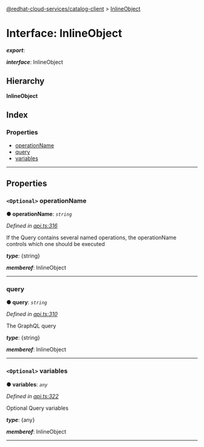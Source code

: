 [@redhat-cloud-services/catalog-client](../README.md) > [InlineObject](../interfaces/inlineobject.md)

# Interface: InlineObject

*__export__*: 

*__interface__*: InlineObject

## Hierarchy

**InlineObject**

## Index

### Properties

* [operationName](inlineobject.md#operationname)
* [query](inlineobject.md#query)
* [variables](inlineobject.md#variables)

---

## Properties

<a id="operationname"></a>

### `<Optional>` operationName

**● operationName**: *`string`*

*Defined in [api.ts:316](https://github.com/RedHatInsights/javascript-clients/blob/master/packages/catalog/api.ts#L316)*

If the Query contains several named operations, the operationName controls which one should be executed

*__type__*: {string}

*__memberof__*: InlineObject

___
<a id="query"></a>

###  query

**● query**: *`string`*

*Defined in [api.ts:310](https://github.com/RedHatInsights/javascript-clients/blob/master/packages/catalog/api.ts#L310)*

The GraphQL query

*__type__*: {string}

*__memberof__*: InlineObject

___
<a id="variables"></a>

### `<Optional>` variables

**● variables**: *`any`*

*Defined in [api.ts:322](https://github.com/RedHatInsights/javascript-clients/blob/master/packages/catalog/api.ts#L322)*

Optional Query variables

*__type__*: {any}

*__memberof__*: InlineObject

___

